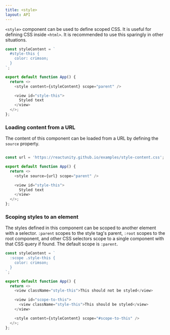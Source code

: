 ```yaml
---
title: <style>
layout: API
---
```


`<style>` component can be used to define scoped CSS. It is useful for defining CSS inside `<html>`.
It is recommended to use this sparingly in other situations.

<Sandpack>

```js
const styleContent = `
  #style-this {
    color: crimson;
  }
`;

export default function App() {
  return <>
    <style content={styleContent} scope="parent" />

    <view id="style-this">
      Styled text
    </view>
  </>;
};
```

</Sandpack>

### Loading content from a URL

The content of this component can be loaded from a URL by defining the `source` property.

<Sandpack>

```js

const url = 'https://reactunity.github.io/examples/style-content.css';

export default function App() {
  return <>
    <style source={url} scope="parent" />

    <view id="style-this">
      Styled text
    </view>
  </>;
};
```

</Sandpack>

### Scoping styles to an element

The styles defined in this component can be scoped to another element with a selector. `:parent` scopes to the style tag's parent, `:root` scopes to the root component, and other CSS selectors scope to a single component with that CSS query if found. The default scope is `:parent`.

<Sandpack>

```js
const styleContent = `
  :scope .style-this {
    color: crimson;
  }
`;

export default function App() {
  return <>
    <view className="style-this">This should not be styled</view>

    <view id="scope-to-this">
      <view className="style-this">This should be styled</view>
    </view>

    <style content={styleContent} scope="#scope-to-this" />
  </>;
};
```

</Sandpack>
